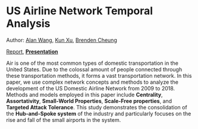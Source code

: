 # US Airline Network Temporal Analysis

Author: [Alan Wang](https://github.com/alanwmy00), [Kun Xu](), [Brenden Cheung](https://github.com/cheungbrenden)

[Report](https://github.com/cheungbrenden/math168project/blob/main/Report/US%20Domestic%20Airline%20Network%20Temporal%20Analysis.pdf), [**Presentation**](https://docs.google.com/presentation/d/16Y9eYwcbuMGsgm9yinTWseVvYD7hgsvm/edit?usp=sharing&ouid=105910326852880295992&rtpof=true&sd=true)

Air is one of the most common types of domestic transportation in the United States. Due to the colossal amount of people connected through these transportation methods, it forms a vast transportation network. In this paper, we use complex network concepts and methods to analyze the development of the US Domestic Airline Network from 2009 to 2018. Methods and models employed in this paper include **Centrality**, **Assortativity**, **Small-World Properties**, **Scale-Free properties**, and **Targeted Attack Tolerance**. This study demonstrates the consolidation of the **Hub-and-Spoke system** of the industry and particularly focuses on the rise and fall of the small airports in the system.